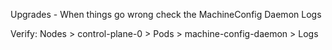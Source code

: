 Upgrades - When things go wrong check the MachineConfig Daemon Logs

Verify:  Nodes > control-plane-0 > Pods > machine-config-daemon > Logs

